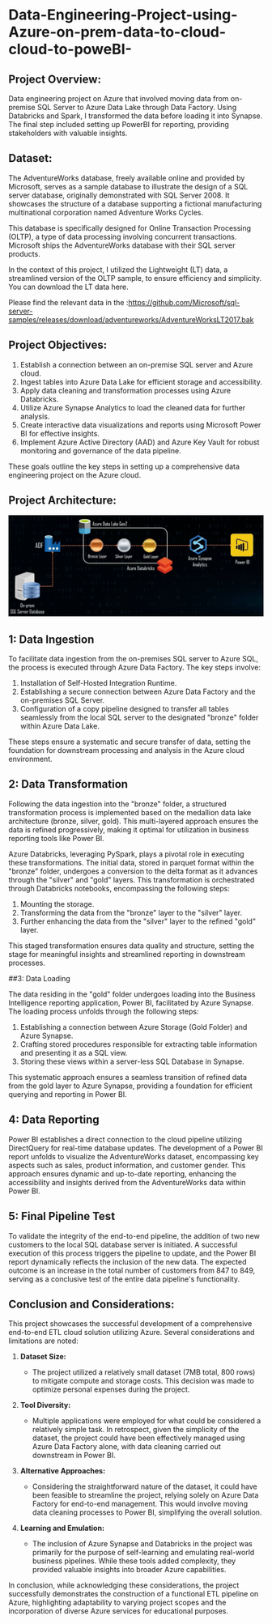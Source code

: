 # Data-Engineering-Project-using-Azure-on-prem-data-to-cloud-cloud-to-poweBI-

## Project Overview:
 Data engineering project on Azure that involved moving data from on-premise SQL Server to Azure Data Lake through Data Factory. 
 Using Databricks and Spark, I transformed the data before loading it into Synapse. 
 The final step included setting up PowerBI for reporting, providing stakeholders with valuable insights.


## Dataset:
 The AdventureWorks database, freely available online and provided by Microsoft, serves as a sample database to illustrate the design of a SQL server database, originally demonstrated with SQL Server 2008. It showcases the structure of a database supporting a fictional manufacturing multinational corporation named Adventure Works Cycles.

This database is specifically designed for Online Transaction Processing (OLTP), a type of data processing involving concurrent transactions. Microsoft ships the AdventureWorks database with their SQL server products.

In the context of this project, I utilized the Lightweight (LT) data, a streamlined version of the OLTP sample, to ensure efficiency and simplicity. You can download the LT data here.

Please find the relevant data in the :https://github.com/Microsoft/sql-server-samples/releases/download/adventureworks/AdventureWorksLT2017.bak

## Project Objectives:

1. Establish a connection between an on-premise SQL server and Azure cloud.
2. Ingest tables into Azure Data Lake for efficient storage and accessibility.
3. Apply data cleaning and transformation processes using Azure Databricks.
4. Utilize Azure Synapse Analytics to load the cleaned data for further analysis.
5. Create interactive data visualizations and reports using Microsoft Power BI for effective insights.
6. Implement Azure Active Directory (AAD) and Azure Key Vault for robust monitoring and governance of the data pipeline.

These goals outline the key steps in setting up a comprehensive data engineering project on the Azure cloud.

##  Project Architecture:

![Alt Text](https://github.com/ajayyadav746000/Data-Engineering-Project-using-Azure-on-prem-data-to-cloud-cloud-to-poweBI-/blob/main/Screenshot%202023-10-11%20225825.png)


## 1: Data Ingestion

To facilitate data ingestion from the on-premises SQL server to Azure SQL, the process is executed through Azure Data Factory. The key steps involve:

1. Installation of Self-Hosted Integration Runtime.
2. Establishing a secure connection between Azure Data Factory and the on-premises SQL Server.
3. Configuration of a copy pipeline designed to transfer all tables seamlessly from the local SQL server to the designated "bronze" folder within Azure Data Lake.

These steps ensure a systematic and secure transfer of data, setting the foundation for downstream processing and analysis in the Azure cloud environment.

## 2: Data Transformation

Following the data ingestion into the "bronze" folder, a structured transformation process is implemented based on the medallion data lake architecture (bronze, silver, gold). This multi-layered approach ensures the data is refined progressively, making it optimal for utilization in business reporting tools like Power BI.

Azure Databricks, leveraging PySpark, plays a pivotal role in executing these transformations. The initial data, stored in parquet format within the "bronze" folder, undergoes a conversion to the delta format as it advances through the "silver" and "gold" layers. This transformation is orchestrated through Databricks notebooks, encompassing the following steps:

1. Mounting the storage.
2. Transforming the data from the "bronze" layer to the "silver" layer.
3. Further enhancing the data from the "silver" layer to the refined "gold" layer.

This staged transformation ensures data quality and structure, setting the stage for meaningful insights and streamlined reporting in downstream processes.

##3: Data Loading

The data residing in the "gold" folder undergoes loading into the Business Intelligence reporting application, Power BI, facilitated by Azure Synapse. The loading process unfolds through the following steps:

1. Establishing a connection between Azure Storage (Gold Folder) and Azure Synapse.
2. Crafting stored procedures responsible for extracting table information and presenting it as a SQL view.
3. Storing these views within a server-less SQL Database in Synapse.

This systematic approach ensures a seamless transition of refined data from the gold layer to Azure Synapse, providing a foundation for efficient querying and reporting in Power BI.

## 4: Data Reporting

Power BI establishes a direct connection to the cloud pipeline utilizing DirectQuery for real-time database updates. The development of a Power BI report unfolds to visualize the AdventureWorks dataset, encompassing key aspects such as sales, product information, and customer gender. This approach ensures dynamic and up-to-date reporting, enhancing the accessibility and insights derived from the AdventureWorks data within Power BI.


## 5: Final Pipeline Test

To validate the integrity of the end-to-end pipeline, the addition of two new customers to the local SQL database server is initiated. A successful execution of this process triggers the pipeline to update, and the Power BI report dynamically reflects the inclusion of the new data. The expected outcome is an increase in the total number of customers from 847 to 849, serving as a conclusive test of the entire data pipeline's functionality.



## Conclusion and Considerations:

This project showcases the successful development of a comprehensive end-to-end ETL cloud solution utilizing Azure. Several considerations and limitations are noted:

1. **Dataset Size:**
   - The project utilized a relatively small dataset (7MB total, 800 rows) to mitigate compute and storage costs. This decision was made to optimize personal expenses during the project.

2. **Tool Diversity:**
   - Multiple applications were employed for what could be considered a relatively simple task. In retrospect, given the simplicity of the dataset, the project could have been effectively managed using Azure Data Factory alone, with data cleaning carried out downstream in Power BI.

3. **Alternative Approaches:**
   - Considering the straightforward nature of the dataset, it could have been feasible to streamline the project, relying solely on Azure Data Factory for end-to-end management. This would involve moving data cleaning processes to Power BI, simplifying the overall solution.

4. **Learning and Emulation:**
   - The inclusion of Azure Synapse and Databricks in the project was primarily for the purpose of self-learning and emulating real-world business pipelines. While these tools added complexity, they provided valuable insights into broader Azure capabilities.

In conclusion, while acknowledging these considerations, the project successfully demonstrates the construction of a functional ETL pipeline on Azure, highlighting adaptability to varying project scopes and the incorporation of diverse Azure services for educational purposes.
